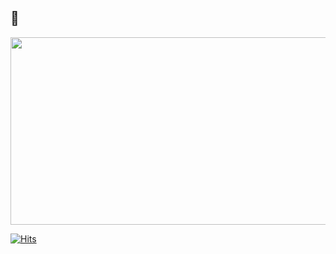 ## 👋

<!--
**cchaeyoung/cchaeyoung** is a ✨ _special_ ✨ repository because its `README.md` (this file) appears on your GitHub profile.

Here are some ideas to get you started:

- 🔭 I’m currently working on ...
- 🌱 I’m currently learning ...
- 👯 I’m looking to collaborate on ...
- 🤔 I’m looking for help with ...
- 💬 Ask me about ...
- 📫 How to reach me: ...
- 😄 Pronouns: ...
- ⚡ Fun fact: ...
-->

<a href="https://github.com/devxb/gitanimals">
<img
  src="https://render.gitanimals.org/farms/cchaeyoung"
  width="600"
  height="300"
/>
</a>

[![Hits](https://hits.seeyoufarm.com/api/count/incr/badge.svg?url=https%3A%2F%2Fgithub.com%2Fcchaeyoung%2Fhit-counter&count_bg=%23E4ABFF&title_bg=%23000000&icon=&icon_color=%23E7E7E7&title=hits&edge_flat=false)](https://hits.seeyoufarm.com)


